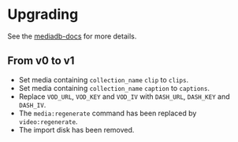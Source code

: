 # Upgrading

See the [mediadb-docs](https://francoism90.github.io/mediadb-docs/guide/upgrading.html) for more details.

## From v0 to v1

- Set media containing `collection_name` `clip` to `clips`.
- Set media containing `collection_name` `caption` to `captions`.
- Replace `VOD_URL`, `VOD_KEY` and `VOD_IV` with `DASH_URL`, `DASH_KEY` and `DASH_IV`.
- The `media:regenerate` command has been replaced by `video:regenerate`.
- The import disk has been removed.
